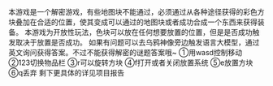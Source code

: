 本游戏是一个解密游戏，有些地图块不能通过，必须通过从各种途径获得的彩色方块叠加在合适的位置，使其变成可以通过的地图块或者成功合成一个东西来获得装备。
本游戏为开放性玩法，色块可以放在任何想要放置的位置，但是是否成功触发取决于放置是否成功。
如果有问题可以去乌鸦神像旁边触发语言大模型，通过英文询问获得答案。不过不能获得解密的谜题答案哦~
①用wasd控制移动
②123切换物品栏
③r可以旋转方块
④f打开或者关闭放置系统
⑤e放置方块
⑥q丢弃
剩下更具体的详见项目报告
